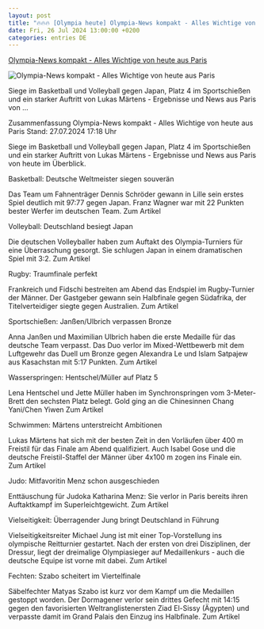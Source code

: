 ```yaml
---
layout: post
title: "🔥🔥🔥 [Olympia heute] Olympia-News kompakt - Alles Wichtige von heute aus Paris"
date: Fri, 26 Jul 2024 13:00:00 +0200
categories: entries DE
---
```

[Olympia-News kompakt - Alles Wichtige von heute aus Paris](https://www.sportschau.de/olympia/olympia-news-kompakt-alles-wichtige-von-heute-aus-paris,olympia-paris-olympia-kompakt-2707-100.html)

![Olympia-News kompakt - Alles Wichtige von heute aus Paris](https://images.sportschau.de/image/774acb2f-da71-4e76-99ad-b375b6dac6c8/AAABkN9_hZs/AAABjwnlFvA/16x9-1280/olympische-spiele-2024-paris-284.jpg)

Siege im Basketball und Volleyball gegen Japan, Platz 4 im Sportschießen und ein starker Auftritt von Lukas Märtens - Ergebnisse und News aus Paris von ...

Zusammenfassung Olympia-News kompakt - Alles Wichtige von heute aus Paris Stand: 27.07.2024 17:18 Uhr

Siege im Basketball und Volleyball gegen Japan, Platz 4 im Sportschießen und ein starker Auftritt von Lukas Märtens - Ergebnisse und News aus Paris von heute im Überblick.

Basketball: Deutsche Weltmeister siegen souverän

Das Team um Fahnenträger Dennis Schröder gewann in Lille sein erstes Spiel deutlich mit 97:77 gegen Japan. Franz Wagner war mit 22 Punkten bester Werfer im deutschen Team. Zum Artikel

Volleyball: Deutschland besiegt Japan

Die deutschen Volleyballer haben zum Auftakt des Olympia-Turniers für eine Überraschung gesorgt. Sie schlugen Japan in einem dramatischen Spiel mit 3:2. Zum Artikel

Rugby: Traumfinale perfekt

Frankreich und Fidschi bestreiten am Abend das Endspiel im Rugby-Turnier der Männer. Der Gastgeber gewann sein Halbfinale gegen Südafrika, der Titelverteidiger siegte gegen Australien. Zum Artikel

Sportschießen: Janßen/Ulbrich verpassen Bronze

Anna Janßen und Maximilian Ulbrich haben die erste Medaille für das deutsche Team verpasst. Das Duo verlor im Mixed-Wettbewerb mit dem Luftgewehr das Duell um Bronze gegen Alexandra Le und Islam Satpajew aus Kasachstan mit 5:17 Punkten. Zum Artikel

Wasserspringen: Hentschel/Müller auf Platz 5

Lena Hentschel und Jette Müller haben im Synchronspringen vom 3-Meter-Brett den sechsten Platz belegt. Gold ging an die Chinesinnen Chang Yani/Chen Yiwen Zum Artikel

Schwimmen: Märtens unterstreicht Ambitionen

Lukas Märtens hat sich mit der besten Zeit in den Vorläufen über 400 m Freistil für das Finale am Abend qualifiziert. Auch Isabel Gose und die deutsche Freistil-Staffel der Männer über 4x100 m zogen ins Finale ein. Zum Artikel

Judo: Mitfavoritin Menz schon ausgeschieden

Enttäuschung für Judoka Katharina Menz: Sie verlor in Paris bereits ihren Auftaktkampf im Superleichtgewicht. Zum Artikel

Vielseitigkeit: Überragender Jung bringt Deutschland in Führung

Vielseitigkeitsreiter Michael Jung ist mit einer Top-Vorstellung ins olympische Reitturnier gestartet. Nach der ersten von drei Disziplinen, der Dressur, liegt der dreimalige Olympiasieger auf Medaillenkurs - auch die deutsche Equipe ist vorne mit dabei. Zum Artikel

Fechten: Szabo scheitert im Viertelfinale

Säbelfechter Matyas Szabo ist kurz vor dem Kampf um die Medaillen gestoppt worden. Der Dormagener verlor sein drittes Gefecht mit 14:15 gegen den favorisierten Weltranglistenersten Ziad El-Sissy (Ägypten) und verpasste damit im Grand Palais den Einzug ins Halbfinale. Zum Artikel

